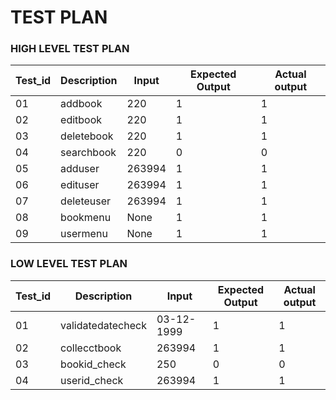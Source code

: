 # TEST PLAN

### HIGH LEVEL TEST PLAN

| Test_id | Description | Input | Expected Output | Actual output |
|---------|-------------|-------|-----------------|---------------|
| 01   | addbook | 220 | 1 | 1|
|02 | editbook | 220 | 1 | 1 |
| 03 | deletebook | 220 | 1 | 1|
| 04 | searchbook | 220 | 0 | 0 |
| 05 | adduser | 263994 | 1 | 1 |
| 06 | edituser | 263994| 1 | 1 |
| 07 | deleteuser | 263994 | 1 | 1 |
| 08 | bookmenu | None | 1 | 1 |
| 09 | usermenu | None | 1 | 1 |

### LOW LEVEL TEST PLAN
| Test_id | Description | Input | Expected Output | Actual output |
|---------|-------------|-------|-----------------|---------------|
| 01 | validatedatecheck | 03-12-1999 | 1 | 1 |
| 02 | collecctbook | 263994 | 1 | 1 |
| 03 | bookid_check | 250 | 0 | 0 |
| 04 | userid_check | 263994 | 1 | 1 |
